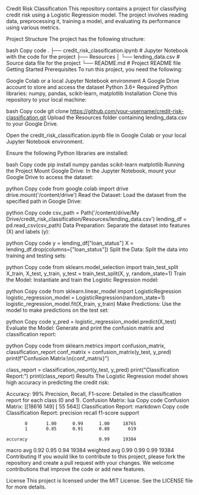 Credit Risk Classification
This repository contains a project for classifying credit risk using a Logistic Regression model. The project involves reading data, preprocessing it, training a model, and evaluating its performance using various metrics.

Project Structure
The project has the following structure:

bash
Copy code
.
├── credit_risk_classification.ipynb  # Jupyter Notebook with the code for the project
├── Resources
│   └── lending_data.csv              # Source data file for the project
└── README.md                         # Project README file
Getting Started
Prerequisites
To run this project, you need the following:

Google Colab or a local Jupyter Notebook environment
A Google Drive account to store and access the dataset
Python 3.6+
Required Python libraries: numpy, pandas, scikit-learn, matplotlib
Installation
Clone this repository to your local machine:

bash
Copy code
git clone https://github.com/your-username/credit-risk-classification.git
Upload the Resources folder containing lending_data.csv to your Google Drive.

Open the credit_risk_classification.ipynb file in Google Colab or your local Jupyter Notebook environment.

Ensure the following Python libraries are installed:

bash
Copy code
pip install numpy pandas scikit-learn matplotlib
Running the Project
Mount Google Drive:
In the Jupyter Notebook, mount your Google Drive to access the dataset:

python
Copy code
from google.colab import drive
drive.mount('/content/drive')
Read the Dataset:
Load the dataset from the specified path in Google Drive:

python
Copy code
csv_path = Path('/content/drive/My Drive/credit_risk_classification/Resources/lending_data.csv')
lending_df = pd.read_csv(csv_path)
Data Preparation:
Separate the dataset into features (X) and labels (y):

python
Copy code
y = lending_df["loan_status"]
X = lending_df.drop(columns=["loan_status"])
Split the Data:
Split the data into training and testing sets:

python
Copy code
from sklearn.model_selection import train_test_split
X_train, X_test, y_train, y_test = train_test_split(X, y, random_state=1)
Train the Model:
Instantiate and train the Logistic Regression model:

python
Copy code
from sklearn.linear_model import LogisticRegression
logistic_regression_model = LogisticRegression(random_state=1)
logistic_regression_model.fit(X_train, y_train)
Make Predictions:
Use the model to make predictions on the test set:

python
Copy code
y_pred = logistic_regression_model.predict(X_test)
Evaluate the Model:
Generate and print the confusion matrix and classification report:

python
Copy code
from sklearn.metrics import confusion_matrix, classification_report
conf_matrix = confusion_matrix(y_test, y_pred)
print(f"Confusion Matrix:\n{conf_matrix}")

class_report = classification_report(y_test, y_pred)
print("Classification Report:")
print(class_report)
Results
The Logistic Regression model shows high accuracy in predicting the credit risk:

Accuracy: 99%
Precision, Recall, F1-score: Detailed in the classification report for each class (0 and 1).
Confusion Matrix:
lua
Copy code
Confusion Matrix:
[[18616   149]
 [   55   564]]
Classification Report:
markdown
Copy code
Classification Report:
               precision    recall  f1-score   support

           0       1.00      0.99      1.00     18765
           1       0.85      0.91      0.88       619

    accuracy                           0.99     19384
   macro avg       0.92      0.95      0.94     19384
weighted avg       0.99      0.99      0.99     19384
Contributing
If you would like to contribute to this project, please fork the repository and create a pull request with your changes. We welcome contributions that improve the code or add new features.

License
This project is licensed under the MIT License. See the LICENSE file for more details.
